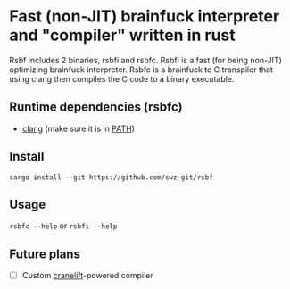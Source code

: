 # Fast (non-JIT) brainfuck interpreter and "compiler" written in rust

Rsbf includes 2 binaries, rsbfi and rsbfc. Rsbfi is a fast (for being non-JIT) optimizing brainfuck interpreter. Rsbfc is a brainfuck to C transpiler that using clang then compiles the C code to a binary executable.

## Runtime dependencies (rsbfc)

- [clang](https://clang.llvm.org/) (make sure it is in [PATH](https://en.wikipedia.org/wiki/PATH_(variable)))

## Install
`cargo install --git https://github.com/swz-git/rsbf`

## Usage
`rsbfc --help` or `rsbfi --help`

## Future plans

- [ ] Custom [cranelift](https://cranelift.dev/)-powered compiler